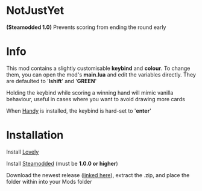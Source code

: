 # NotJustYet
**(Steamodded 1.0)** Prevents scoring from ending the round early

# Info

This mod contains a slightly customisable **keybind** and **colour**. To change them, you can open the mod's **main.lua** and edit the variables directly. They are defaulted to '**lshift**' and '**GREEN**'

Holding the keybind while scoring a winning hand will mimic vanilla behaviour, useful in cases where you want to avoid drawing more cards

When [Handy](https://github.com/SleepyG11/HandyBalatro) is installed, the keybind is hard-set to '**enter**'

# Installation

Install [Lovely](https://github.com/ethangreen-dev/lovely-injector)


Install [Steamodded](https://github.com/Steamopollys/Steamodded) (must be **1.0.0 or higher**)


Download the newest release ([linked here](https://github.com/Toneblock/balatro-NotJustYet/releases/latest)), extract the .zip, and place the folder within into your Mods folder
